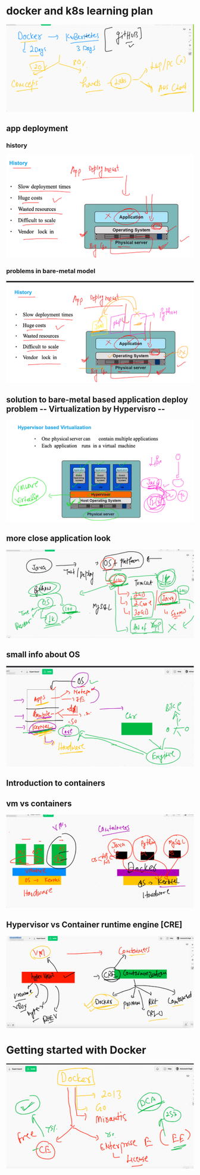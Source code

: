 # docker and k8s learning plan 

<img src="plan.png">

## app deployment 

### history 

<img src="hist.png">

### problems in bare-metal model 

<img src="bare.png">



## solution to bare-metal based application deploy problem -- Virtualization by Hypervisro --

<img src="hyper.png">

## more close application look 

<img src="applook.png">


## small info about OS 

<img src="os.png">

## Introduction to containers 

## vm vs containers 

<img src="cont.png">

## Hypervisor vs Container runtime engine [CRE]

<img src="cre.png">

# Getting started with Docker 

<img src="docker.png">


